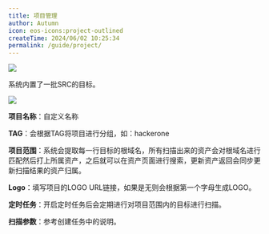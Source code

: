 ```yaml
---
title: 项目管理
author: Autumn
icon: eos-icons:project-outlined
createTime: 2024/06/02 10:25:34
permalink: /guide/project/
---
```


![](/images/project-cn.png)

系统内置了一批SRC的目标。

![](/images/project-create-cn.png)

**项目名称**：自定义名称

**TAG**：会根据TAG将项目进行分组，如：hackerone

**项目范围**：系统会提取每一行目标的根域名，所有扫描出来的资产会对根域名进行匹配然后打上所属资产，之后就可以在资产页面进行搜索，更新资产返回会同步更新扫描结果的资产归属。

**Logo**：填写项目的LOGO URL链接，如果是无则会根据第一个字母生成LOGO。

**定时任务**：开启定时任务后会定期进行对项目范围内的目标进行扫描。

**扫描参数**：参考创建任务中的说明。

